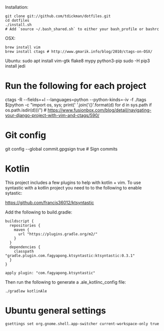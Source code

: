 Installation:

    git clone git://github.com/tdickman/dotfiles.git
    cd dotfiles
    ./install.sh
    # Add `source ~/.bash_shared.sh` to either your bash_profile or bashrc

OSX:

    brew install vim
    brew install ctags # http://www.gmarik.info/blog/2010/ctags-on-OSX/

Ubuntu:
    sudo apt install vim-gtk flake8 mypy python3-pip
    sudo -H pip3 install jedi

# Run the following for each project
ctags -R --fields=+l --languages=python --python-kinds=-iv -f ./tags $(python -c "import os, sys; print(' '.join('{}'.format(d) for d in sys.path if os.path.isdir(d)))") # https://www.fusionbox.com/blog/detail/navigating-your-django-project-with-vim-and-ctags/590/

# Git config
git config --global commit.gpgsign true  # Sign commits

# Kotlin

This project includes a few plugins to help with kotlin + vim. To use syntastic
with a kotlin project you need to to the following to enable sytastic:

https://github.com/francis36012/ktsyntastic

Add the following to build.gradle:

```
buildscript {
  repositories {
    maven {
      url "https://plugins.gradle.org/m2/"
    }
  }
  dependencies {
    classpath "gradle.plugin.com.fagyapong.ktsyntastic:ktsyntastic:0.3.1"
  }
}

apply plugin: "com.fagyapong.ktsyntastic"
```

Then run the following to generate a .ale_kotlinc_config file:

```
./gradlew kotlinAle
```

# Ubuntu general settings

```
gsettings set org.gnome.shell.app-switcher current-workspace-only true
```
